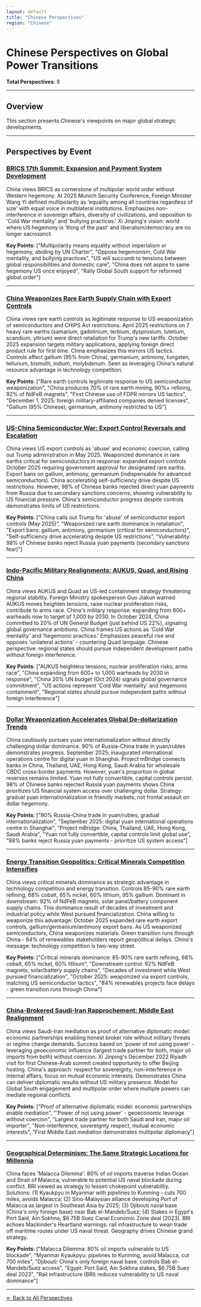 ```yaml
---
layout: default
title: "Chinese Perspectives"
region: "Chinese"
---
```


# Chinese Perspectives on Global Power Transitions

**Total Perspectives**: 8

---

## Overview

This section presents Chinese's viewpoints on major global strategic developments.

---

## Perspectives by Event

### [BRICS 17th Summit: Expansion and Payment System Development](/events/brics-17th-summit-expansion-and-payment-system-development)

China views BRICS as cornerstone of multipolar world order without Western hegemony. At 2025 Munich Security Conference, Foreign Minister Wang Yi defined multipolarity as 'equality among all countries regardless of size' with equal voice in multilateral institutions. Emphasizes non-interference in sovereign affairs, diversity of civilizations, and opposition to 'Cold War mentality' and 'bullying practices.' Xi Jinping's vision: world where US hegemony is 'thing of the past' and liberalism/democracy are no longer sacrosanct.

**Key Points**: ["Multipolarity means equality without imperialism or hegemony, abiding by UN Charter", "Oppose hegemonism, Cold War mentality, and bullying practices", "US will succumb to tensions between global responsibilities and domestic care", "China does not aspire to same hegemony US once enjoyed", "Rally Global South support for reformed global order"]

---

### [China Weaponizes Rare Earth Supply Chain with Export Controls](/events/china-weaponizes-rare-earth-supply-chain-with-export-controls)

China views rare earth controls as legitimate response to US weaponization of semiconductors and CHIPS Act restrictions. April 2025 restrictions on 7 heavy rare earths (samarium, gadolinium, terbium, dysprosium, lutetium, scandium, yttrium) were direct retaliation for Trump's new tariffs. October 2025 expansion targets military applications, applying foreign direct product rule for first time. China emphasizes this mirrors US tactics. Controls affect gallium (95% from China), germanium, antimony, tungsten, tellurium, bismuth, indium, molybdenum. Seen as leveraging China's natural resource advantage in technology competition.

**Key Points**: ["Rare earth controls legitimate response to US semiconductor weaponization", "China produces 70% of rare earth mining, 90%+ refining, 92% of NdFeB magnets", "First Chinese use of FDPR mirrors US tactics", "December 1, 2025: foreign military-affiliated companies denied licenses", "Gallium (95% Chinese), germanium, antimony restricted to US"]

---

### [US-China Semiconductor War: Export Control Reversals and Escalation](/events/us-china-semiconductor-war-export-control-reversals-and-escalation)

China views US export controls as 'abuse' and economic coercion, calling out Trump administration in May 2025. Weaponized dominance in rare earths critical for semiconductors in response: expanded export controls October 2025 requiring government approval for designated rare earths. Export bans on gallium, antimony, germanium (indispensable for advanced semiconductors). China accelerating self-sufficiency drive despite US restrictions. However, 98% of Chinese banks rejected direct yuan payments from Russia due to secondary sanctions concerns, showing vulnerability to US financial pressure. China's semiconductor progress despite controls demonstrates limits of US restrictions.

**Key Points**: ["China calls out Trump for 'abuse' of semiconductor export controls (May 2025)", "Weaponized rare earth dominance in retaliation", "Export bans: gallium, antimony, germanium (critical for semiconductors)", "Self-sufficiency drive accelerating despite US restrictions", "Vulnerability: 98% of Chinese banks reject Russia yuan payments (secondary sanctions fear)"]

---

### [Indo-Pacific Military Realignments: AUKUS, Quad, and Rising China](/events/indo-pacific-military-realignments-aukus-quad-and-rising-china)

China views AUKUS and Quad as US-led containment strategy threatening regional stability. Foreign Ministry spokesperson Guo Jiakun warned AUKUS moves heighten tensions, raise nuclear proliferation risks, contribute to arms race. China's military response: expanding from 600+ warheads now to target of 1,000 by 2030. In October 2024, China committed to 20% of UN General Budget (just behind US 22%), signaling global governance ambitions. China frames US actions as 'Cold War mentality' and 'hegemonic practices.' Emphasizes peaceful rise and opposes 'unilateral actions' - countering Quad language. Chinese perspective: regional states should pursue independent development paths without foreign interference.

**Key Points**: ["AUKUS heightens tensions, nuclear proliferation risks, arms race", "China expanding from 600+ to 1,000 warheads by 2030 in response", "China 20% UN budget (Oct 2024) signals global governance commitment", "US actions represent 'Cold War mentality' and hegemonic containment", "Regional states should pursue independent paths without foreign interference"]

---

### [Dollar Weaponization Accelerates Global De-dollarization Trends](/events/dollar-weaponization-accelerates-global-de-dollarization-trends)

China cautiously pursues yuan internationalization without directly challenging dollar dominance. 90% of Russia-China trade in yuan/rubles demonstrates progress. September 2025: inaugurated international operations centre for digital yuan in Shanghai. Project mBridge connects banks in China, Thailand, UAE, Hong Kong, Saudi Arabia for wholesale CBDC cross-border payments. However, yuan's proportion in global reserves remains limited. Yuan not fully convertible, capital controls persist. 98% of Chinese banks rejected Russia yuan payments shows China prioritizes US financial system access over challenging dollar. Strategy: gradual yuan internationalization in friendly markets, not frontal assault on dollar hegemony.

**Key Points**: ["90% Russia-China trade in yuan/rubles, gradual internationalization", "September 2025: digital yuan international operations centre in Shanghai", "Project mBridge: China, Thailand, UAE, Hong Kong, Saudi Arabia", "Yuan not fully convertible, capital controls limit global use", "98% banks reject Russia yuan payments - prioritize US system access"]

---

### [Energy Transition Geopolitics: Critical Minerals Competition Intensifies](/events/energy-transition-geopolitics-critical-minerals-competition-intensifies)

China views critical minerals dominance as strategic advantage in technology competition and energy transition. Controls 85-90% rare earth refining, 68% cobalt, 65% nickel, 60% lithium, 95% gallium. Dominant in downstream: 92% of NdFeB magnets, solar panel/battery component supply chains. This dominance result of decades of investment and industrial policy while West pursued financialization. China willing to weaponize this advantage: October 2025 expanded rare earth export controls, gallium/germanium/antimony export bans. As US weaponized semiconductors, China weaponizes materials. Green transition runs through China - 84% of renewables stakeholders report geopolitical delays. China's message: technology competition is two-way street.

**Key Points**: ["Critical minerals dominance: 85-90% rare earth refining, 68% cobalt, 65% nickel, 60% lithium", "Downstream control: 92% NdFeB magnets, solar/battery supply chains", "Decades of investment while West pursued financialization", "October 2025: weaponized via export controls, matching US semiconductor tactics", "84% renewables projects face delays - green transition runs through China"]

---

### [China-Brokered Saudi-Iran Rapprochement: Middle East Realignment](/events/china-brokered-saudi-iran-rapprochement-middle-east-realignment)

China views Saudi-Iran mediation as proof of alternative diplomatic model: economic partnerships enabling honest broker role without military threats or regime change demands. Success based on 'power of not using power' - leveraging geoeconomic influence (largest trade partner for both, major oil imports from both) without coercion. Xi Jinping's December 2022 Riyadh visit for first Chinese-Arab summit created opportunity to offer Beijing hosting. China's approach: respect for sovereignty, non-interference in internal affairs, focus on mutual economic interests. Demonstrates China can deliver diplomatic results without US military presence. Model for Global South engagement and multipolar order where multiple powers can mediate regional conflicts.

**Key Points**: ["Proof of alternative diplomatic model: economic partnerships enable mediation", "'Power of not using power' - geoeconomic leverage without coercion", "Largest trade partner for both Saudi and Iran, major oil importer", "Non-interference, sovereignty respect, mutual economic interests", "First Middle East mediation demonstrates multipolar diplomacy"]

---

### [Geographical Determinism: The Same Strategic Locations for Millennia](/events/geographical-determinism-the-same-strategic-locations-for-millennia)

China faces 'Malacca Dilemma': 80% of oil imports traverse Indian Ocean and Strait of Malacca, vulnerable to potential US naval blockade during conflict. BRI viewed as strategy to lessen chokepoint vulnerability. Solutions: (1) Kyaukpyu in Myanmar with pipelines to Kunming - cuts 700 miles, avoids Malacca; (2) Sino-Malaysian alliance developing Port of Malacca as largest in Southeast Asia by 2025; (3) Djibouti naval base (China's only foreign base) near Bab el-Mandeb/Suez; (4) Stakes in Egypt's Port Said, Ain Sokhna, $6.75B Suez Canal Economic Zone deal (2023). BRI echoes Mackinder's Heartland warnings: rail infrastructure to wean trade off maritime routes under US naval threat. Geography drives Chinese grand strategy.

**Key Points**: ["Malacca Dilemma: 80% oil imports vulnerable to US blockade", "Myanmar Kyaukpyu: pipelines to Kunming, avoid Malacca, cut 700 miles", "Djibouti: China's only foreign naval base, controls Bab el-Mandeb/Suez access", "Egypt: Port Said, Ain Sokhna stakes, $6.75B Suez deal 2023", "Rail infrastructure (BRI) reduces vulnerability to US naval dominance"]

---



[← Back to All Perspectives](/perspectives/)
